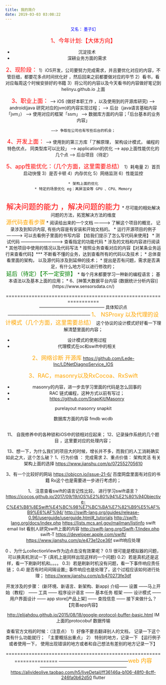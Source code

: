 ```yaml
---
title: 我的简介
date: 2019-03-03 03:08:22
---
```


<div align=center>
<font size=2 color=blue>又名： 墨子幻</font>
<div>


<font size=4 color=red>1、今年计划:【大体方向】 </font>
* 沉淀技术
* 深耕业务方面的需求


<font size=4 color=red>2、现阶段： </font>
	1）iOS开发，公司要努力完成需求，并且要优化对应的内容，不管巨细，都要花多点时间优化好 ，然后回来之前都要做对应的毕节
	2）看书，看对应每周这个时候安排好的书籍
	3）将公司的内容以及今天看书的内容做好笔记到 helinyu.github.io 上面


<font size=4 color=red>3、职业上面： </font>
	——> iOS (做好本职工作 ，以及使用到的开源库研究)
	——> android(java 研究对应的jvm)的内容实现过程；
	——> 后台（java语言基础内容「jvm」）
	——> 使用对应的框架「ssm」
	——> 数据库方面的内容；「后台基本的业务内容」

	——> 争取在公司也有写些后台的机会；


<font size=4 color=red>4、开发上面： </font>
	——> 使用到的第三方库「了解原理， 架构设计模式， 编程的特色优点， 同类型库可以比较」
	——> application的优化 
	——> app上面性能优化的几个点
	——> 后台项目（待定）

<font size=4 color=red>5、app性能优化：（几个方面，这里需要总结） </font>
	1）耗电量
	2）首页启动快慢
	3）是否卡顿
	4）内存优化
	5）网络监测
	6）性能监控

	* 架构上面的优化
	* 特定的场景优化 eg：离屏渲染等 GPU 、CPU、Memory

<br/>
<font size=5 color=red> 解决问题的能力 ，解决问题的能力 </font>
* 尽可能的相处解决问题的方法，拓宽解决方法的维度

<br>
<font size=4 color=orange>源代码查看步骤</font>
* 阅读给出来的一个文档 ————> 了解这个项目的概览， 记录涉及到知识内容, 有些内容是有安装和开始文档的。
* 运行开源项目的例子 ————> 可以去看例子里面的书写内容 【给我们提示了怎么写代码来使用】
* 测试代码   ——————————> 查看指定的功能代码
* 涉及的文档和内容进行阅读
* 其他项目中使用的情况以及代码写法
* 按照业务查看对应的内容【对某条业务运行来查看代码】*** 不断看不懂的业务，达到查看所有的代码以及技术； 
* 总体查看里面的架构， 以及源代码涉及到延伸的技术； 
* 提出是否有问题，需求是否满足，有什么地方可以进行修改的；

<br>
<font size=4 color=green>延后（待定）【不一定安排】 </font>
* 每个月末都要学习一种新的编程语言； 基本语法以及基本上面的应用；
* 6、[神策大数据平台内容 (数据统计分析内容)](https://www.sensorsdata.cn/)


=================================================================
<br>
——————————————— 具体知识点 ———————————————————
<font size=4 color=orange>1、 NSProxy 以及代理的设计模式（几个方面，这里需要总结） </font>
这个协议的设计模式好好看一下理解清楚里面的内容；
* 设计模式的使用过程
* 代理模式在oc和swift中的相关

<font size=4 color=orange>2、网络诊断 开源库</font>
https://github.com/Lede-Inc/LDNetDiagnoService_IOS

<font size=4 color=orange>3、RAC，masonry以及RxCocoa、RxSwift</font>
* masonry的内容，进一步去学习里面的代码是怎么回事的
* RAC 链式编程，这种方式以前有写过；
* https://github.com/SnapKit/Masonry

purelayout
masonry
snapkit 

数据库方面的内容
fmdb wcdb


<br/>
11、 自我修养中的各种锁和iOS中的锁相对应起来；
12、记录操作系统的几个题目 ，这里要对应的处理内容；


13、想一下，为什么我们的项目大的时候，增长并不多，而我们的人工消耗确实如此之大，这个怎么破？
1、行为价值 ： 完成需求
2、重点价值： 架构灵活
有关架构上面的选择
https://www.jianshu.com/p/072552705610



3、有一个比较好的网站
https://objccn.io/issue-21-6/
百度网盘里面有对应的书籍
Rx这个也是需要进一步进行考虑的；


1、 注意查看swift的语言记性比较， 进行学习swift语言？
https://icocos.github.io/2017/09/19/iOS%E2%80%94%E2%80%94Objective-C%E4%B8%8ESwift%E4%BC%98%E7%BC%BA%E7%82%B9%E5%AF%B9%E6%AF%94/
http://swift-lang.org/guides/release-0.96/userguide/userguide.html#_tutorials
http://swift-lang.org/docs/index.php
https://lists.mcs.anl.gov/mailman/listinfo
swift email list
看别人研究swift上面的内容
http://swift-lang.org/Swift-T/index.php
swift-T
https://developer.apple.com/swift/
https://www.jianshu.com/p/e473e12ce36f
swift响应处理

0 、为什么collectionView作为边点击没有效果呢？
0.1) 很可能是模拟器的问题，可以换真机测试一下  (真机上是同样出现这样的一个问题)
0.2）若是真机还是这样，看一下刷新时机和。。。。
0.3）若是刷新时机没有问题，看一下事件响应责任链；
0.4) 是否有时间间隔设置;;
事件响应也是处理了，这个过程应该如何进行处理；
https://www.jianshu.com/p/b470273fe3df

开发涉及的步骤： (新环境、新语言、新架构、新app)
介绍—— 设置 ——马上开始（教程）
 —— 工具 —— 程序设计语言 —— 基本任务
 框架 —— 设计模式 ——用户界面设计 ——  app store[产品上架]
 —— 查找信息 —— 接下来做什么？ 【完善app内容】

 http://elijahdou.github.io/2015/08/18/google-protocol-buffer-basic.html
 IM 上面的protocobuf 数据传输


查看官方文档的时候：（注意点）
1）好像不要去翻译别人的文档， 记录一下这个类有什么功能就行； 「主要概括出重点」
2） 特别的地方，记录一下 【运行例子或者使用一下， 使用出现错误的地方或者和自己想法有差别的地方记录一下】

=====================================================================
————————————————<font size=4 color=orange>web 内容</font>————————————————————
https://alivideolive.taobao.com/h5/liveDetail/ff36146a-b106-48f0-8cff-246fa0b62d50
flutter 






